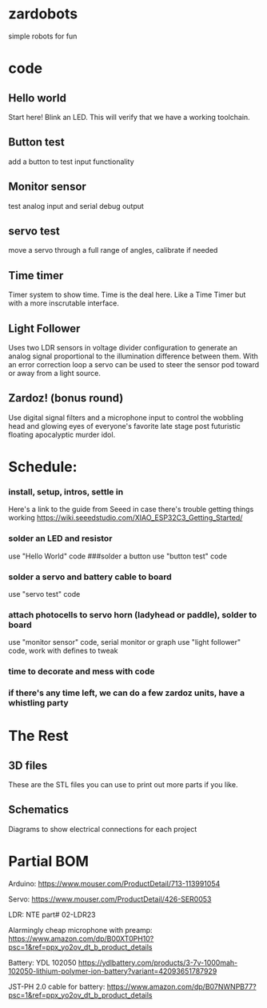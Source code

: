 # zardobots
simple robots for fun


# code 

## Hello world
Start here! Blink an LED. This will verify that we have a working toolchain.

## Button test
add a button to test input functionality

## Monitor sensor
test analog input and serial debug output

## servo test
move a servo through a full range of angles, calibrate if needed

## Time timer
Timer system to show time. Time is the deal here. Like a Time Timer but with a more inscrutable interface.

## Light Follower
Uses two LDR sensors in voltage divider configuration to generate an analog signal proportional to the illumination difference between them. With an error correction loop a servo can be used to steer the sensor pod toward or away from a light source.

## Zardoz! (bonus round)
Use digital signal filters and a microphone input to control the wobbling head and glowing eyes of everyone's favorite late stage post futuristic floating apocalyptic murder idol.




# Schedule:
### install, setup, intros, settle in
Here's a link to the guide from Seeed in case there's trouble getting things working
https://wiki.seeedstudio.com/XIAO_ESP32C3_Getting_Started/
### solder an LED and resistor
use "Hello World" code
###solder a button
use "button test" code
### solder a servo and battery cable to board
use "servo test" code
### attach photocells to servo horn (ladyhead or paddle), solder to board
use "monitor sensor" code, serial monitor or graph
use "light follower" code, work with defines to tweak
### time to decorate and mess with code
### if there's any time left, we can do a few zardoz units, have a whistling party



# The Rest
## 3D files
These are the STL files you can use to print out more parts if you like.  

## Schematics
Diagrams to show electrical connections for each project


# Partial BOM
Arduino: https://www.mouser.com/ProductDetail/713-113991054

Servo: https://www.mouser.com/ProductDetail/426-SER0053

LDR: NTE part# 02-LDR23

Alarmingly cheap microphone with preamp: https://www.amazon.com/dp/B00XT0PH10?psc=1&ref=ppx_yo2ov_dt_b_product_details

Battery: YDL 102050 https://ydlbattery.com/products/3-7v-1000mah-102050-lithium-polymer-ion-battery?variant=42093651787929

JST-PH 2.0 cable for battery: https://www.amazon.com/dp/B07NWNPB77?psc=1&ref=ppx_yo2ov_dt_b_product_details

